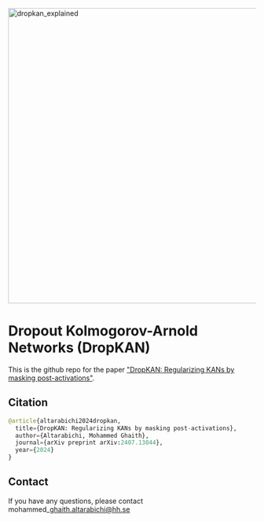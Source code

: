 <img width="600" alt="dropkan_explained" src="https://github.com/KindXiaoming/pykan/assets/23551623/a2d2d225-b4d2-4c1e-823e-bc45c7ea96f9">


# Dropout Kolmogorov-Arnold Networks (DropKAN) 

This is the github repo for the paper ["DropKAN: Regularizing KANs by masking post-activations"](https://arxiv.org/abs/2407.13044). 
## Citation
```python
@article{altarabichi2024dropkan,
  title={DropKAN: Regularizing KANs by masking post-activations},
  author={Altarabichi, Mohammed Ghaith},
  journal={arXiv preprint arXiv:2407.13044},
  year={2024}
}
```

## Contact
If you have any questions, please contact  mohammed\_ghaith.altarabichi@hh.se

